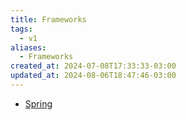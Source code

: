 ```yaml
---
title: Frameworks
tags:
  - v1
aliases:
  - Frameworks
created_at: 2024-07-08T17:33:33-03:00
updated_at: 2024-08-06T18:47:46-03:00
---
```


- [Spring](../08/Frameworks_Spring.md)
